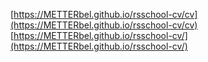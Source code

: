 [https://METTERbel.github.io/rsschool-cv/cv](https://METTERbel.github.io/rsschool-cv/cv)
[https://METTERbel.github.io/rsschool-cv/](https://METTERbel.github.io/rsschool-cv/)
